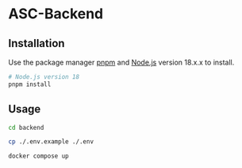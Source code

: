 # ASC-Backend

## Installation

Use the package manager [pnpm](https://pnpm.io/installation) and [Node.js](https://nodejs.org/en/download/) version 18.x.x to install.

```bash
# Node.js version 18
pnpm install
```

## Usage

```bash
cd backend

cp ./.env.example ./.env

docker compose up
```
